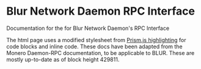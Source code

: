# Blur Network Daemon RPC Interface
Documentation for the for Blur Network Daemon's RPC Interface

The html page uses a modified stylesheet from <a href="https://prismjs.com/">Prism.js highlighting</a> for code blocks and inline code.  These docs have been adapted from the Monero Daemon-RPC documentation, to be applicable to BLUR.  These are mostly up-to-date as of block height 429811.
